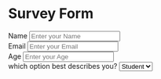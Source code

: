 <!DOCTYPE html>
<html lang="en">
<body>
 <h1>Survey Form</h1>
 <form id="form ">
    <div class="form-control">
      <label for="name" id="label-name">Name
       </label>
       <input type="text" id="name" placeholder="Enter your Name"/>
    </div>
    <div>
     <div class="form-control">
      <label for="email" id="label-email">Email
      </label>
      <input type="email" id="email" placeholder="Enter your Email">
    </div>
    <div class="form-control">
     <label for="age" id="label-age">Age
     </label>
     <input type="text" id="age" placeholder="Enter your Age">
     </div>
    <div class="form-control">
     <label for="role" id="label-role">which option best describes you?
     </label>
      <select name="role" id="role">
        <option value="Student">Student</option>
        <option value=> 



